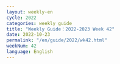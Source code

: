 ```yaml
---
layout: weekly-en
cycle: 2022
categories: weekly guide
title: "Weekly Guide：2022-2023 Week 42"
date: 2022-10-23
permalink: "/en/guide/2022/wk42.html"
weekNum: 42
language: English
---
```

